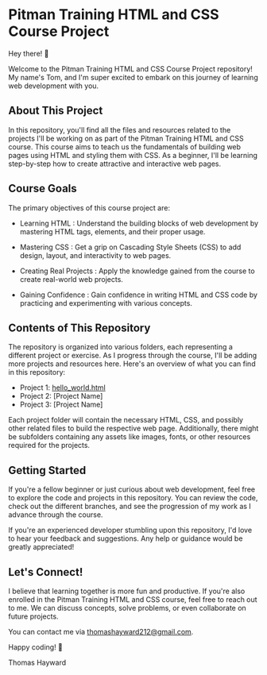 # Pitman Training HTML and CSS Course Project

Hey there! 👋

Welcome to the Pitman Training HTML and CSS Course Project repository! My name's Tom, and I'm super excited to embark on this journey of learning web development with you.
## About This Project

In this repository, you'll find all the files and resources related to the projects I'll be working on as part of the Pitman Training HTML and CSS course. This course aims to teach us the fundamentals of building web pages using HTML and styling them with CSS. As a beginner, I'll be learning step-by-step how to create attractive and interactive web pages.
## Course Goals

The primary objectives of this course project are:

- Learning HTML
: Understand the building blocks of web development by mastering HTML tags, elements, and their proper usage.

- Mastering CSS
: Get a grip on Cascading Style Sheets (CSS) to add design, layout, and interactivity to web pages.

- Creating Real Projects
: Apply the knowledge gained from the course to create real-world web projects.

- Gaining Confidence
: Gain confidence in writing HTML and CSS code by practicing and experimenting with various concepts.

## Contents of This Repository

The repository is organized into various folders, each representing a different project or exercise. As I progress through the course, I'll be adding more projects and resources here. Here's an overview of what you can find in this repository:

- Project 1: [hello_world.html](https://github.com/mouldimus/Pitman_HTML_CSS/blob/main/hello_world.html) 
- Project 2: [Project Name]
- Project 3: [Project Name]

Each project folder will contain the necessary HTML, CSS, and possibly other related files to build the respective web page. Additionally, there might be subfolders containing any assets like images, fonts, or other resources required for the projects.
## Getting Started

If you're a fellow beginner or just curious about web development, feel free to explore the code and projects in this repository. You can review the code, check out the different branches, and see the progression of my work as I advance through the course.

If you're an experienced developer stumbling upon this repository, I'd love to hear your feedback and suggestions. Any help or guidance would be greatly appreciated!
## Let's Connect!

I believe that learning together is more fun and productive. If you're also enrolled in the Pitman Training HTML and CSS course, feel free to reach out to me. We can discuss concepts, solve problems, or even collaborate on future projects.

You can contact me via thomashayward212@gmail.com. 

Happy coding! 🚀

Thomas Hayward
